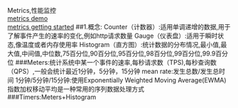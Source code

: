 Metrics,性能监控  
[metrics demo](http://wuchong.me/blog/2015/08/01/getting-started-with-metrics/)  
[metrics getting started](https://metrics.dropwizard.io/4.1.2/getting-started.html)
##1.概念:
Counter（计数器）:适用单调递增的数据,用于了解事件产生的速率的变化,例如http请求数量
Gauge（仪表盘）:适用于瞬时状态,像温度或者内存使用率
Histogram（直方图）:统计数据的分布情况,最小值,最大值,中间值,中位数,75百分位,90百分位,95百分位,98百分位,99百分位,99.9百分位
###Meters:统计系统中某一个事件的速率,每秒请求数（TPS),每秒查询数（QPS）,一般会统计最近1分钟，5分钟，15分钟
mean rate:发生总数/发生总时间
1分钟/5分钟/15分钟:使用Exponentially Weighted Moving Average(EWMA)指数加权移动平均是一种常用的序列数据处理方式
###Timers:Meters+Histogram
